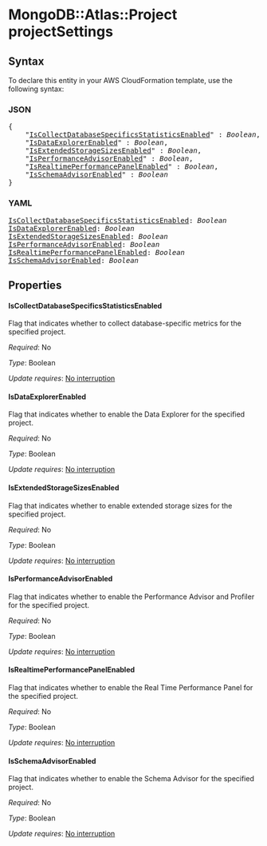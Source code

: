 # MongoDB::Atlas::Project projectSettings

## Syntax

To declare this entity in your AWS CloudFormation template, use the following syntax:

### JSON

<pre>
{
    "<a href="#iscollectdatabasespecificsstatisticsenabled" title="IsCollectDatabaseSpecificsStatisticsEnabled">IsCollectDatabaseSpecificsStatisticsEnabled</a>" : <i>Boolean</i>,
    "<a href="#isdataexplorerenabled" title="IsDataExplorerEnabled">IsDataExplorerEnabled</a>" : <i>Boolean</i>,
    "<a href="#isextendedstoragesizesenabled" title="IsExtendedStorageSizesEnabled">IsExtendedStorageSizesEnabled</a>" : <i>Boolean</i>,
    "<a href="#isperformanceadvisorenabled" title="IsPerformanceAdvisorEnabled">IsPerformanceAdvisorEnabled</a>" : <i>Boolean</i>,
    "<a href="#isrealtimeperformancepanelenabled" title="IsRealtimePerformancePanelEnabled">IsRealtimePerformancePanelEnabled</a>" : <i>Boolean</i>,
    "<a href="#isschemaadvisorenabled" title="IsSchemaAdvisorEnabled">IsSchemaAdvisorEnabled</a>" : <i>Boolean</i>
}
</pre>

### YAML

<pre>
<a href="#iscollectdatabasespecificsstatisticsenabled" title="IsCollectDatabaseSpecificsStatisticsEnabled">IsCollectDatabaseSpecificsStatisticsEnabled</a>: <i>Boolean</i>
<a href="#isdataexplorerenabled" title="IsDataExplorerEnabled">IsDataExplorerEnabled</a>: <i>Boolean</i>
<a href="#isextendedstoragesizesenabled" title="IsExtendedStorageSizesEnabled">IsExtendedStorageSizesEnabled</a>: <i>Boolean</i>
<a href="#isperformanceadvisorenabled" title="IsPerformanceAdvisorEnabled">IsPerformanceAdvisorEnabled</a>: <i>Boolean</i>
<a href="#isrealtimeperformancepanelenabled" title="IsRealtimePerformancePanelEnabled">IsRealtimePerformancePanelEnabled</a>: <i>Boolean</i>
<a href="#isschemaadvisorenabled" title="IsSchemaAdvisorEnabled">IsSchemaAdvisorEnabled</a>: <i>Boolean</i>
</pre>

## Properties

#### IsCollectDatabaseSpecificsStatisticsEnabled

Flag that indicates whether to collect database-specific metrics for the specified project.

_Required_: No

_Type_: Boolean

_Update requires_: [No interruption](https://docs.aws.amazon.com/AWSCloudFormation/latest/UserGuide/using-cfn-updating-stacks-update-behaviors.html#update-no-interrupt)

#### IsDataExplorerEnabled

Flag that indicates whether to enable the Data Explorer for the specified project.

_Required_: No

_Type_: Boolean

_Update requires_: [No interruption](https://docs.aws.amazon.com/AWSCloudFormation/latest/UserGuide/using-cfn-updating-stacks-update-behaviors.html#update-no-interrupt)

#### IsExtendedStorageSizesEnabled

Flag that indicates whether to enable extended storage sizes for the specified project.

_Required_: No

_Type_: Boolean

_Update requires_: [No interruption](https://docs.aws.amazon.com/AWSCloudFormation/latest/UserGuide/using-cfn-updating-stacks-update-behaviors.html#update-no-interrupt)

#### IsPerformanceAdvisorEnabled

Flag that indicates whether to enable the Performance Advisor and Profiler for the specified project.

_Required_: No

_Type_: Boolean

_Update requires_: [No interruption](https://docs.aws.amazon.com/AWSCloudFormation/latest/UserGuide/using-cfn-updating-stacks-update-behaviors.html#update-no-interrupt)

#### IsRealtimePerformancePanelEnabled

Flag that indicates whether to enable the Real Time Performance Panel for the specified project.

_Required_: No

_Type_: Boolean

_Update requires_: [No interruption](https://docs.aws.amazon.com/AWSCloudFormation/latest/UserGuide/using-cfn-updating-stacks-update-behaviors.html#update-no-interrupt)

#### IsSchemaAdvisorEnabled

Flag that indicates whether to enable the Schema Advisor for the specified project.

_Required_: No

_Type_: Boolean

_Update requires_: [No interruption](https://docs.aws.amazon.com/AWSCloudFormation/latest/UserGuide/using-cfn-updating-stacks-update-behaviors.html#update-no-interrupt)

